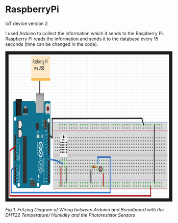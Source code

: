 # RaspberryPi
IoT device version 2

I used Arduino to collect the information which it sends to the Raspberry Pi. Raspberry Pi reads the information and sends it to the database every 15 seconds (time can be changed in the code). 

<a href="https://github.com/Vision-Paudel/RaspberryPi/blob/master/Circuit-Diagram.png"><img src="https://github.com/Vision-Paudel/RaspberryPi/blob/master/Circuit-Diagram.png" alt="Image could not be displayed" width="924" height="452" border="10" /></a>

*Fig 1. Fritzing Diagram of Wiring between Arduino and Breadboard with the DHT22 Temperature/ Humidity and the Photoresistor Sensors*
